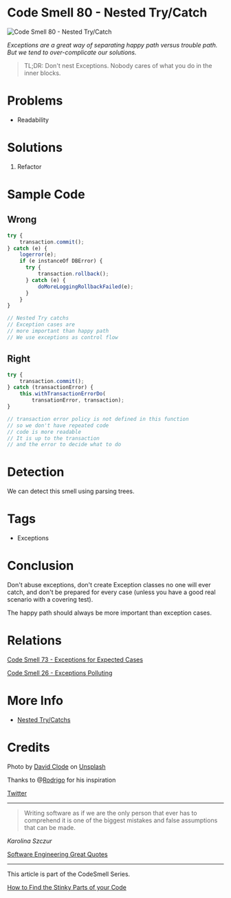 # Code Smell 80 - Nested Try/Catch

![Code Smell 80 - Nested Try/Catch](Code%20Smell%2080%20-%20Nested%20Try%20Catch.jpg)

*Exceptions are a great way of separating happy path versus trouble path. But we tend to over-complicate our solutions.*

> TL;DR: Don't nest Exceptions. Nobody cares of what you do in the inner blocks.

# Problems

- Readability

# Solutions

1. Refactor

# Sample Code

## Wrong

[Gist Url]: # (https://gist.github.com/mcsee/f180d0e09abe6dc0f637a142c4a5a58b)
```javascript
try {
    transaction.commit();
} catch (e) {
    logerror(e);
    if (e instanceOf DBError) {
      try {
          transaction.rollback();
      } catch (e) {
          doMoreLoggingRollbackFailed(e);
      }
    }
}

// Nested Try catchs
// Exception cases are
// more important than happy path
// We use exceptions as control flow
```

## Right

[Gist Url]: # (https://gist.github.com/mcsee/a4fc40e63f2506bf02144c9f71f164a3)
```javascript
try {
    transaction.commit();
} catch (transactionError) {
    this.withTransactionErrorDo(
        transationError, transaction);
}

// transaction error policy is not defined in this function
// so we don't have repeated code
// code is more readable
// It is up to the transaction
// and the error to decide what to do
```

# Detection

We can detect this smell using parsing trees.

# Tags

- Exceptions

# Conclusion

Don't abuse exceptions, don't create Exception classes no one will ever catch, and don't be prepared for every case (unless you have a good real scenario with a covering test).

The happy path should always be more important than exception cases.

# Relations

[Code Smell 73 - Exceptions for Expected Cases](https://github.com/mcsee/Software-Design-Articles/tree/main/Articles/Code%20Smells/Code%20Smell%2073%20-%20Exceptions%20for%20Expected%20Cases/readme.md)

[Code Smell 26 - Exceptions Polluting](https://github.com/mcsee/Software-Design-Articles/tree/main/Articles/Code%20Smells/Code%20Smell%2026%20-%20Exceptions%20Polluting/readme.md)

# More Info

- [Nested Try/Catchs](https://beginnersbook.com/2013/04/nested-try-catch/)

# Credits

Photo by [David Clode](https://unsplash.com/@davidclode) on [Unsplash](https://unsplash.com/s/photos/fishing-net)
  
Thanks to @[Rodrigo](@rodrigomd) for his inspiration

[Twitter](https://twitter.com/1403359513965731843)

* * *

> Writing software as if we are the only person that ever has to comprehend it is one of the biggest mistakes and false assumptions that can be made.

_Karolina Szczur_
 
[Software Engineering Great Quotes](https://github.com/mcsee/Software-Design-Articles/tree/main/Articles/Quotes/Software%20Engineering%20Great%20Quotes/readme.md)

* * *

This article is part of the CodeSmell Series.

[How to Find the Stinky Parts of your Code](https://github.com/mcsee/Software-Design-Articles/tree/main/Articles/Code%20Smells/How%20to%20Find%20the%20Stinky%20parts%20of%20your%20Code/readme.md)